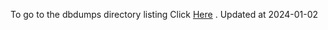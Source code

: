 To go to the dbdumps directory listing Click [Here](https://ipfs.io/ipfs/bafkreibp4urdhtympstny6rjx4vr77qcekjwelnfs7ca4dws4tisowqnii) . Updated at 2024-01-02